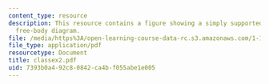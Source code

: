 ```yaml
---
content_type: resource
description: This resource contains a figure showing a simply supported beam and a
  free-body diagram.
file: /media/https%3A/open-learning-course-data-rc.s3.amazonaws.com/1-101-introduction-to-civil-and-environmental-engineering-design-i-fall-2005/7393b0a492c80842ca4bf055abe1e005_classex2.pdf
file_type: application/pdf
resourcetype: Document
title: classex2.pdf
uid: 7393b0a4-92c8-0842-ca4b-f055abe1e005
---
```

